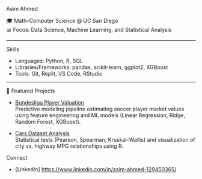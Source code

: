 Asim Ahmed

🎓 Math–Computer Science @ UC San Diego  
📊 Focus: Data Science, Machine Learning, and Statistical Analysis  

---
Skills
- Languages: Python, R, SQL  
- Libraries/Frameworks: pandas, scikit-learn, ggplot2, XGBoost  
- Tools: Git, Replit, VS Code, RStudio  

---

📂 Featured Projects
- [Bundesliga Player Valuation](https://github.com/username/bundesliga-player-valuation)  
  Predictive modeling pipeline estimating soccer player market values using feature engineering and ML models (Linear Regression, Ridge, Random Forest, XGBoost).  

- [Cars Dataset Analysis](https://github.com/username/cars-analysis)  
  Statistical tests (Pearson, Spearman, Kruskal–Wallis) and visualization of city vs. highway MPG relationships using R.  




Connect
- [LinkedIn] https://www.linkedin.com/in/asim-ahmed-129450365/
